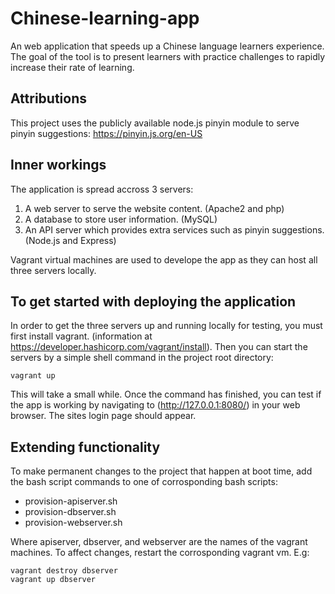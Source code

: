 # Chinese-learning-app
An web application that speeds up a Chinese language learners experience. The goal of the tool is to present learners with practice challenges to rapidly increase their rate of learning.

## Attributions
This project uses the publicly available node.js pinyin module to serve pinyin suggestions: https://pinyin.js.org/en-US



## Inner workings
The application is spread accross 3 servers:
1. A web server to serve the website content. (Apache2 and php)
2. A database to store user information. (MySQL)
3. An API server which provides extra services such as pinyin suggestions. (Node.js and Express)

Vagrant virtual machines are used to develope the app as they can host all three servers locally.

## To get started with deploying the application
In order to get the three servers up and running locally for testing, you must first install vagrant. (information at https://developer.hashicorp.com/vagrant/install). Then you can start the servers by a simple shell command in the project root directory:
```
vagrant up
```
This will take a small while. Once the command has finished, you can test if the app is working by navigating to (http://127.0.0.1:8080/) in your web browser. The sites login page should appear.

## Extending functionality
To make permanent changes to the project that happen at boot time, add the bash script commands to one of corrosponding bash scripts:
- provision-apiserver.sh
- provision-dbserver.sh
- provision-webserver.sh

Where apiserver, dbserver, and webserver are the names of the vagrant machines. To affect changes, restart the corrosponding vagrant vm. E.g:
```
vagrant destroy dbserver
vagrant up dbserver
```
